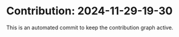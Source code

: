 # Contribution: 2024-11-29-19-30
This is an automated commit to keep the contribution graph active.
